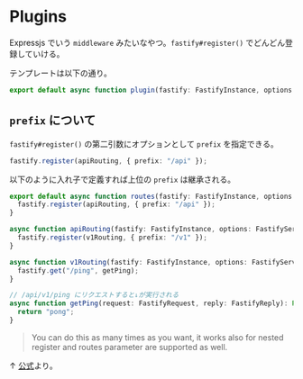 # Plugins

Expressjs でいう `middleware` みたいなやつ。`fastify#register()` でどんどん登録していける。

テンプレートは以下の通り。

```ts
export default async function plugin(fastify: FastifyInstance, options: FastifyServerOptions): Promise<void> {}
```

## `prefix` について

`fastify#register()` の第二引数にオプションとして `prefix` を指定できる。

```ts
fastify.register(apiRouting, { prefix: "/api" });
```

以下のように入れ子で定義すれば上位の `prefix` は継承される。

```ts
export default async function routes(fastify: FastifyInstance, options: FastifyServerOptions): Promise<void> {
  fastify.register(apiRouting, { prefix: "/api" });
}

async function apiRouting(fastify: FastifyInstance, options: FastifyServerOptions): Promise<void> {
  fastify.register(v1Routing, { prefix: "/v1" });
}

async function v1Routing(fastify: FastifyInstance, options: FastifyServerOptions): Promise<void> {
  fastify.get("/ping", getPing);
}

// /api/v1/ping にリクエストすると↓が実行される
async function getPing(request: FastifyRequest, reply: FastifyReply): Promise<string> {
  return "pong";
}
```

> You can do this as many times as you want, it works also for nested register and routes parameter are supported as well.

↑ [公式](https://www.fastify.io/docs/latest/Routes/#route-prefixing)より。
